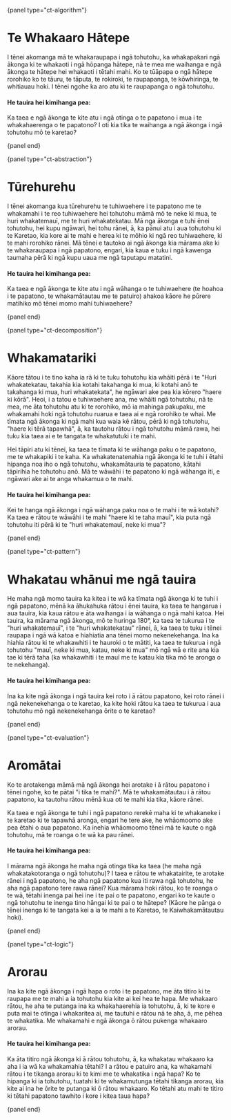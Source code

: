 {panel type="ct-algorithm"}

# Te Whakaaro Hātepe

I tēnei akomanga mā te whakaraupapa i ngā tohutohu, ka whakapakari ngā ākonga ki te whakaoti i ngā hōpanga hātepe, nā te mea me waihanga e ngā ākonga te hātepe hei whakaoti i tētahi mahi. Ko te tūāpapa o ngā hātepe rorohiko ko te tāuru, te tāputa, te rokiroki, te raupapanga, te kōwhiringa, te whitiauau hoki. I tēnei ngohe ka aro atu ki te raupapanga o ngā tohutohu.

#### He tauira hei kimihanga pea:

Ka taea e ngā ākonga te kite atu i ngā otinga o te papatono i mua i te whakahaerenga o te papatono? I oti kia tika te waihanga a ngā ākonga i ngā tohutohu mō te karetao?

{panel end}

{panel type="ct-abstraction"}

# Tūrehurehu

I tēnei akomanga kua tūrehurehu te tuhiwaehere i te papatono me te whakamahi i te reo tuhiwaehere hei tohutohu māmā mō te neke ki mua, te huri whakatemauī, me te huri whakatekatau. Mā nga ākonga e tuhi ēnei tohutohu, hei kupu ngāwari, hei tohu rānei, ā, ka pānui atu i aua tohutohu ki te Karetao, kia kore ai te mahi e herea ki te mōhio ki ngā reo tuhiwaehere, ki te mahi rorohiko rānei. Mā tēnei e tautoko ai ngā ākonga kia mārama ake ki te whakaraupapa i ngā papatono, engari, kia kaua e tuku i ngā kawenga taumaha pērā ki ngā kupu uaua me ngā taputapu matatini.

#### He tauira hei kimihanga pea:

Ka taea e ngā ākonga te kite atu i ngā wāhanga o te tuhiwaehere (te hoahoa i te papatono, te whakamātautau me te patuiro) ahakoa kāore he pūrere matihiko mō tēnei momo mahi tuhiwaehere?

{panel end}

{panel type="ct-decomposition"}

# Whakamatariki

Kāore tātou i te tino kaha ia rā ki te tuku tohutohu kia whāiti pērā i te "Huri whakatekatau, takahia kia kotahi takahanga ki mua, ki kotahi anō te takahanga ki mua, huri whakatekata", he ngāwari ake pea kia kōrero "haere ki kōrā". Heoi, i a tatou e tuhiwaehere ana, me whāiti ngā tohutohu, nā te mea, me āta tohutohu atu ki te rorohiko, mō ia mahinga pakupaku, me whakamahi hoki ngā tohutohu ruarua e taea ai e ngā rorohiko te whai. Me tīmata ngā ākonga ki ngā mahi kua waia kē rātou, pērā ki ngā tohutohu, "haere ki tērā tapawhā", ā, ka tautohu rātou i ngā tohutohu māmā rawa, hei tuku kia taea ai e te tangata te whakatutuki i te mahi.

Hei tāpiri atu ki tēnei, ka taea te tīmata ki te wāhanga paku o te papatono, me te whakapiki i te kaha. Ka whakatenatenahia ngā ākonga ki te tuhi i ētahi hipanga noa iho o ngā tohutohu, whakamātauria te papatono, kātahi tāpirihia he tohutohu anō. Mā te wāwāhi i te papatono ki ngā wāhanga iti, e ngāwari ake ai te anga whakamua o te mahi.

#### He tauira hei kimihanga pea:

Kei te hanga ngā ākonga i ngā wāhanga paku noa o te mahi i te wā kotahi? Ka taea e rātou te wāwāhi i te mahi "haere ki te taha mauī", kia puta ngā tohutohu iti pērā ki te "huri whakatemauī, neke ki mua"?

{panel end}

{panel type="ct-pattern"}

# Whakatau whānui me ngā tauira

He maha ngā momo tauira ka kitea i te wā ka tīmata ngā ākonga ki te tuhi i ngā papatono, mēnā ka āhukahuka rātou i ēnei tauira, ka taea te hangarua i aua tauira, kia kaua rātou e āta waihanga i ia wāhanga o ngā mahi katoa. Hei tauira, ka mārama ngā ākonga, mō te huringa 180°, ka taea te tukurua i te "huri whakatemauī", i te "huri whakatekatau" rānei, ā, ka taea te tuku i tēnei raupapa i ngā wā katoa e hiahiatia ana tēnei momo nekenekehanga. Ina ka hiahia rātou ki te whakawhiti i te hauroki o te mātiti, ka taea te tukurua i ngā tohutohu "mauī, neke ki mua, katau, neke ki mua" mō ngā wā e rite ana kia tae ki tērā taha (ka whakawhiti i te mauī me te katau kia tika mō te aronga o te nekehanga).

#### He tauira hei kimihanga pea:

Ina ka kite ngā ākonga i ngā tauira kei roto i ā rātou papatono, kei roto rānei i ngā nekenekehanga o te karetao, ka kite hoki rātou ka taea te tukurua i aua tohutohu mō ngā nekenekehanga ōrite o te karetao?

{panel end}

{panel type="ct-evaluation"}

# Aromātai

Ko te arotakenga māmā mā ngā ākonga hei arotake i ā rātou papatono i tēnei ngohe, ko te pātai "i tika te mahi?". Mā te whakamātautau i ā rātou papatono, ka tautohu rātou mēnā kua oti te mahi kia tika, kāore rānei.

Ka taea e ngā ākonga te tuhi i ngā papatono rerekē maha ki te whakaneke i te karetao ki te tapawhā aronga, engari he tere ake, he whāomoomo ake pea ētahi o aua papatono. Ka inehia whāomoomo tēnei mā te kaute o ngā tohutohu, mā te roanga o te wā ka pau rānei.

#### He tauira hei kimihanga pea:

I mārama ngā ākonga he maha ngā otinga tika ka taea (he maha ngā whakatakotoranga o ngā tohutohu)? I taea e rātou te whakatairite, te arotake rānei i ngā papatono, he aha ngā papatono kua iti rawa ngā tohutohu, he aha ngā papatono tere rawa rānei? Kua mārama hoki rātou, ko te roanga o te wā, tētahi inenga pai hei ine i te pai o te papatono, engari ko te kaute o ngā tohutohu te inenga tino hāngai ki te pai o te hātepe? (Kāore he pānga o tēnei inenga ki te tangata kei a ia te mahi a te Karetao, te Kaiwhakamātautau hoki).

{panel end}

{panel type="ct-logic"}

# Arorau

Ina ka kite ngā ākonga i ngā hapa o roto i te papatono, me āta titiro ki te raupapa me te mahi a ia tohutohu kia kite ai kei hea te hapa. Me whakaaro rātou, he aha te putanga ina ka whakahaerehia ia tohutohu, ā, ki te kore e puta mai te otinga i whakaritea ai, me tautuhi e rātou nā te aha, ā, me pēhea te whakatika. Me whakamahi e ngā ākonga ō rātou pukenga whakaaro arorau.

#### He tauira hei kimihanga pea:

Ka āta titiro ngā ākonga ki ā rātou tohutohu, ā, ka whakatau whakaaro ka aha i ia wā ka whakamahia tētahi? I a rātou e patuiro ana, ka whakamahi rātou i te tikanga arorau ki te kimi me te whakatika i ngā hapa? Ko te hipanga ki ia tohutohu, tuatahi ki te whakamutunga tētahi tikanga arorau, kia kite ai ina he ōrite te putanga ki ō rātou whakaaro. Ko tētahi atu mahi te titiro ki tētahi papatono tawhito i kore i kitea taua hapa?

{panel end}